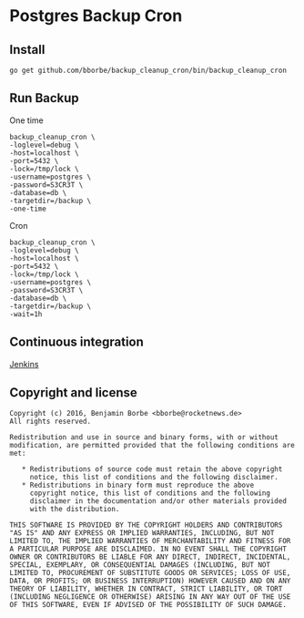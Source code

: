 # Postgres Backup Cron

## Install

`go get github.com/bborbe/backup_cleanup_cron/bin/backup_cleanup_cron`

## Run Backup

One time

```
backup_cleanup_cron \
-loglevel=debug \ 
-host=localhost \
-port=5432 \
-lock=/tmp/lock \ 
-username=postgres \
-password=S3CR3T \
-database=db \
-targetdir=/backup \
-one-time
```

Cron

```
backup_cleanup_cron \
-loglevel=debug \ 
-host=localhost \
-port=5432 \
-lock=/tmp/lock \ 
-username=postgres \
-password=S3CR3T \
-database=db \
-targetdir=/backup \
-wait=1h
```

## Continuous integration

[Jenkins](https://www.benjamin-borbe.de/jenkins/job/Go-Backup-Cleanup-Cron/)

## Copyright and license

    Copyright (c) 2016, Benjamin Borbe <bborbe@rocketnews.de>
    All rights reserved.
    
    Redistribution and use in source and binary forms, with or without
    modification, are permitted provided that the following conditions are
    met:
    
       * Redistributions of source code must retain the above copyright
         notice, this list of conditions and the following disclaimer.
       * Redistributions in binary form must reproduce the above
         copyright notice, this list of conditions and the following
         disclaimer in the documentation and/or other materials provided
         with the distribution.

    THIS SOFTWARE IS PROVIDED BY THE COPYRIGHT HOLDERS AND CONTRIBUTORS
    "AS IS" AND ANY EXPRESS OR IMPLIED WARRANTIES, INCLUDING, BUT NOT
    LIMITED TO, THE IMPLIED WARRANTIES OF MERCHANTABILITY AND FITNESS FOR
    A PARTICULAR PURPOSE ARE DISCLAIMED. IN NO EVENT SHALL THE COPYRIGHT
    OWNER OR CONTRIBUTORS BE LIABLE FOR ANY DIRECT, INDIRECT, INCIDENTAL,
    SPECIAL, EXEMPLARY, OR CONSEQUENTIAL DAMAGES (INCLUDING, BUT NOT
    LIMITED TO, PROCUREMENT OF SUBSTITUTE GOODS OR SERVICES; LOSS OF USE,
    DATA, OR PROFITS; OR BUSINESS INTERRUPTION) HOWEVER CAUSED AND ON ANY
    THEORY OF LIABILITY, WHETHER IN CONTRACT, STRICT LIABILITY, OR TORT
    (INCLUDING NEGLIGENCE OR OTHERWISE) ARISING IN ANY WAY OUT OF THE USE
    OF THIS SOFTWARE, EVEN IF ADVISED OF THE POSSIBILITY OF SUCH DAMAGE.
